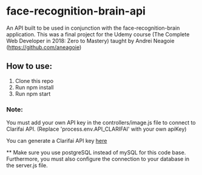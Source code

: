 # face-recognition-brain-api

 An API built to be used in conjunction with the face-recognition-brain application. This was a final project for the Udemy course (The Complete Web Developer in 2018: Zero to Mastery) taught by Andrei Neagoie (https://github.com/aneagoie)

## How to use:

1. Clone this repo
2. Run npm install
3. Run npm start

### Note:
You must add your own API key in the controllers/image.js file to connect to Clarifai API. (Replace 'process.env.API_CLARIFAI' with your own apiKey)

You can generate a Clarifai API key [here](https://www.clarifai.com/)

** Make sure you use postgreSQL instead of mySQL for this code base.
Furthermore, you must also configure the connection to your database in the
server.js file.
